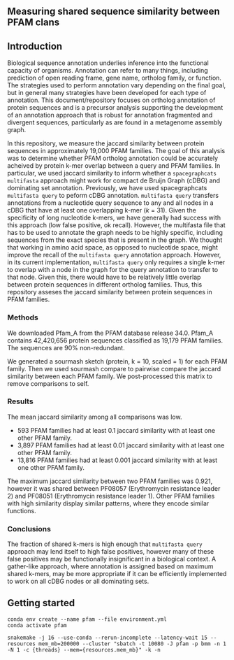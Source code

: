## Measuring shared sequence similarity between PFAM clans

## Introduction

Biological sequence annotation underlies inference into the functional capacity of organisms.
Annotation can refer to many things, including prediction of open reading frame, gene name, ortholog family, or function. 
The strategies used to perform annotation vary depending on the final goal, but in general many strategies have been developed for each type of annotation. 
This document/repository focuses on ortholog annotation of protein sequences and is a precursor analysis supporting the development of an annotation approach that is robust for annotation fragmented and divergent sequences, particularly as are found in a metagenome assembly graph.

In this repository, we measure the jaccard similarity between protein sequences in approximately 19,000 PFAM families. 
The goal of this analysis was to determine whether PFAM ortholog annotation could be accurately acheived by protein k-mer overlap between a query and PFAM families.
In particular, we used jaccard similarity to inform whether a `spacegraphcats multifasta` approach might work for compact de Bruijn Graph (cDBG) and dominating set annotation.
Previously, we have used spacegraphcats `multifasta query` to peform cDBG annotation.
`multifasta query` transfers annotations from a nucleotide query sequence to any and all nodes in a cDBG that have at least one overlapping k-mer (*k* = 31). 
Given the specificity of long nucleotide k-mers, we have generally had success with this approach (low false positive, ok recall). 
However, the multifasta file that has to be used to annotate the graph needs to be highly specific, including sequences from the exact species that is present in the graph. 
We thought that working in amino acid space, as opposed to nucleotide space, might improve the recall of the `multifasta query` annotation approach. 
However, in its current implementation, `multifasta query` only requires a single k-mer to overlap with a node in the graph for the query annotation to transfer to that node.
Given this, there would have to be relatively little overlap between protein sequences in different ortholog families. 
Thus, this repository asseses the jaccard similarity between protein sequences in PFAM families. 

### Methods

We downloaded Pfam\_A from the PFAM database release 34.0. 
Pfam\_A contains 42,420,656 protein sequences classified as 19,179 PFAM families. 
The sequences are 90% non-redundant.

We generated a sourmash sketch (protein, k = 10, scaled = 1) for each PFAM family. 
Then we used sourmash compare to pairwise compare the jaccard similarity between each PFAM family.
We post-processed this matrix to remove comparisons to self.

### Results

The mean jaccard similarity among all comparisons was low. 

+ 593 PFAM families had at least 0.1 jaccard similarity with at least one other PFAM family.
+ 3,897 PFAM families had at least 0.01 jaccard similarity with at least one other PFAM family.
+ 13,816 PFAM families had at least 0.001 jaccard similarity with at least one other PFAM family.

The maximum jaccard similarity between two PFAM families was 0.921, however it was shared between PF08057 (Erythromycin resistance leader 2) and PF08051 (Erythromycin resistance leader 1).
Other PFAM families with high similarity display similar patterns, where they encode similar functions. 
  
### Conclusions

The fraction of shared k-mers is high enough that `multifasta query` approach may lend itself to high false positives, however many of these false positives may be functionally insignificant in a biological context.
A gather-like approach, where annotation is assigned based on maximum shared k-mers, may be more appropriate if it can be efficiently implemented to work on all cDBG nodes or all dominating sets.  

## Getting started

```
conda env create --name pfam --file environment.yml
conda activate pfam

snakemake -j 16 --use-conda --rerun-incomplete --latency-wait 15 --resources mem_mb=200000 --cluster "sbatch -t 10080 -J pfam -p bmm -n 1 -N 1 -c {threads} --mem={resources.mem_mb}" -k -n
```
